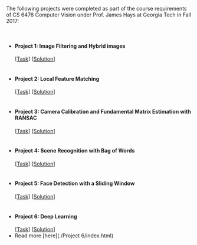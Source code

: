 <html lang="en">
<head>
  <meta charset="utf-8">
  <title>CV Projects</title>
</head>
<body>
  <p>The following projects were completed as part of the course requirements of CS 6476 Computer Vision under Prof. James Hays at Georgia Tech in Fall 2017:</p>
  <br>
  <ul style="list-style-type:disc">
    <li><b><h4>Project 1: Image Filtering and Hybrid images</h4></b>
      [<a href="https://www.cc.gatech.edu/~hays/compvision2017/proj1">Task</a>]
      [<a href="http://htmlpreview.github.io/?https://github.com/nidhi-menon/Computer-Vision-Projects/blob/master/Project%201/index.html">Solution</a>]
    </li>
    <br>
    <li><b><h4>Project 2: Local Feature Matching</h4></b>
      [<a href="https://www.cc.gatech.edu/~hays/compvision2017/proj2">Task</a>]
      [<a href="http://htmlpreview.github.io/?https://github.com/nidhi-menon/Computer-Vision-Projects/blob/master/Project%202/index.html">Solution</a>]
    </li>
    <br>
    <li><b><h4>Project 3: Camera Calibration and Fundamental Matrix Estimation with RANSAC</h4></b>
      [<a href="https://www.cc.gatech.edu/~hays/compvision2017/proj3">Task</a>]
      [<a href="http://htmlpreview.github.io/?https://github.com/nidhi-menon/Computer-Vision-Projects/blob/master/Project%203/index.html">Solution</a>]
    </li>
    <br>
    <li><b><h4>Project 4: Scene Recognition with Bag of Words</h4></b>
      [<a href="https://www.cc.gatech.edu/~hays/compvision2017/proj4">Task</a>]
      [<a href="http://htmlpreview.github.io/?https://github.com/nidhi-menon/Computer-Vision-Projects/blob/master/Project%204/index.html">Solution</a>]
    </li>
    <br>
    <li><b><h4>Project 5: Face Detection with a Sliding Window</h4></b>
      [<a href="https://www.cc.gatech.edu/~hays/compvision2017/proj5">Task</a>]
      [<a href="http://htmlpreview.github.io/?https://github.com/nidhi-menon/Computer-Vision-Projects/blob/master/Project%205/index.html">Solution</a>]
    </li>
    <br>
    <li><b><h4>Project 6: Deep Learning</h4></b>
      [<a href="https://www.cc.gatech.edu/~hays/compvision2017/proj6">Task</a>]
      [<a href="http://htmlpreview.github.io/?https://github.com/nidhi-menon/Computer-Vision-Projects/blob/master/Project%206/index.html">Solution</a>]
    </li>
    <li>
      Read more [here](./Project 6/index.html)
    </li>
  </ul>
</body>
</html>
